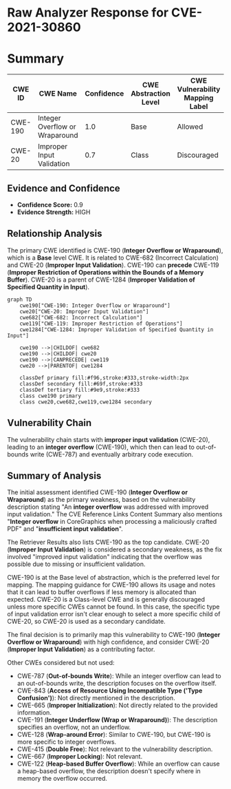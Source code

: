 # Raw Analyzer Response for CVE-2021-30860

# Summary
| CWE ID | CWE Name | Confidence | CWE Abstraction Level | CWE Vulnerability Mapping Label | CWE-Vulnerability Mapping Notes |
|---|---|---|---|---|---|
| CWE-190 | Integer Overflow or Wraparound | 1.0 | Base | Allowed | Primary CWE |
| CWE-20 | Improper Input Validation | 0.7 | Class | Discouraged | Secondary Candidate |

## Evidence and Confidence

*   **Confidence Score:** 0.9
*   **Evidence Strength:** HIGH

## Relationship Analysis
The primary CWE identified is CWE-190 (**Integer Overflow or Wraparound**), which is a **Base** level CWE. It is related to CWE-682 (Incorrect Calculation) and CWE-20 (**Improper Input Validation**). CWE-190 can **precede** CWE-119 (**Improper Restriction of Operations within the Bounds of a Memory Buffer**). CWE-20 is a parent of CWE-1284 (**Improper Validation of Specified Quantity in Input**).

```mermaid
graph TD
    cwe190["CWE-190: Integer Overflow or Wraparound"]
    cwe20["CWE-20: Improper Input Validation"]
    cwe682["CWE-682: Incorrect Calculation"]
    cwe119["CWE-119: Improper Restriction of Operations"]
    cwe1284["CWE-1284: Improper Validation of Specified Quantity in Input"]

    cwe190 -->|CHILDOF| cwe682
    cwe190 -->|CHILDOF| cwe20
    cwe190 -->|CANPRECEDE| cwe119
    cwe20 -->|PARENTOF| cwe1284

    classDef primary fill:#f96,stroke:#333,stroke-width:2px
    classDef secondary fill:#69f,stroke:#333
    classDef tertiary fill:#9e9,stroke:#333
    class cwe190 primary
    class cwe20,cwe682,cwe119,cwe1284 secondary
```

## Vulnerability Chain
The vulnerability chain starts with **improper input validation** (CWE-20), leading to an **integer overflow** (CWE-190), which then can lead to out-of-bounds write (CWE-787) and eventually arbitrary code execution.

## Summary of Analysis
The initial assessment identified CWE-190 (**Integer Overflow or Wraparound**) as the primary weakness, based on the vulnerability description stating "An **integer overflow** was addressed with improved input validation." The CVE Reference Links Content Summary also mentions "**Integer overflow** in CoreGraphics when processing a maliciously crafted PDF" and "**insufficient input validation**".

The Retriever Results also lists CWE-190 as the top candidate. CWE-20 (**Improper Input Validation**) is considered a secondary weakness, as the fix involved "improved input validation" indicating that the overflow was possible due to missing or insufficient validation.

CWE-190 is at the Base level of abstraction, which is the preferred level for mapping. The mapping guidance for CWE-190 allows its usage and notes that it can lead to buffer overflows if less memory is allocated than expected. CWE-20 is a Class-level CWE and is generally discouraged unless more specific CWEs cannot be found. In this case, the specific type of input validation error isn't clear enough to select a more specific child of CWE-20, so CWE-20 is used as a secondary candidate.

The final decision is to primarily map this vulnerability to CWE-190 (**Integer Overflow or Wraparound**) with high confidence, and consider CWE-20 (**Improper Input Validation**) as a contributing factor.

Other CWEs considered but not used:
- CWE-787 (**Out-of-bounds Write**): While an integer overflow can lead to an out-of-bounds write, the description focuses on the overflow itself.
- CWE-843 (**Access of Resource Using Incompatible Type ('Type Confusion')**): Not directly mentioned in the description.
- CWE-665 (**Improper Initialization**): Not directly related to the provided information.
- CWE-191 (**Integer Underflow (Wrap or Wraparound)**): The description specifies an overflow, not an underflow.
- CWE-128 (**Wrap-around Error**): Similar to CWE-190, but CWE-190 is more specific to integer overflows.
- CWE-415 (**Double Free**): Not relevant to the vulnerability description.
- CWE-667 (**Improper Locking**): Not relevant.
- CWE-122 (**Heap-based Buffer Overflow**): While an overflow can cause a heap-based overflow, the description doesn't specify where in memory the overflow occurred.